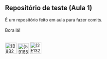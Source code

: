 ## Repositório de teste (Aula 1) <br>

É um repositório feito em aula para fazer comits. <br> <br>
Bora lá!<br> <br>


<img width="38" height="36" alt="{B8B2521A-EF56-47F1-9700-42C31185AAD2}" src="https://github.com/user-attachments/assets/98ddbb07-c150-4479-9a7f-cc6c535541d5" /> <img width="36" height="34" alt="{59165632-A892-4CD0-B9BF-D5F78D51DC8F}" src="https://github.com/user-attachments/assets/6fcc08cc-b6e0-478a-a7cb-75731e55d236" /> <img width="37" height="38" alt="{2E1326F8-AC09-4DB7-9B6F-68FC6E56CF7C}" src="https://github.com/user-attachments/assets/f0626d28-a5b3-4b86-af40-bae051e6f0b0" />




